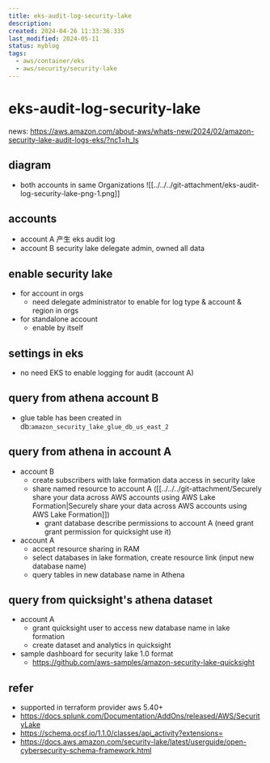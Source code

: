 ```yaml
---
title: eks-audit-log-security-lake
description: 
created: 2024-04-26 11:33:36.335
last_modified: 2024-05-11
status: myblog
tags:
  - aws/container/eks
  - aws/security/security-lake
---
```


# eks-audit-log-security-lake
news:
https://aws.amazon.com/about-aws/whats-new/2024/02/amazon-security-lake-audit-logs-eks/?nc1=h_ls

## diagram 
- both accounts in same Organizations
![[../../../git-attachment/eks-audit-log-security-lake-png-1.png]]

## accounts
- account A 产生 eks audit log
- account B security lake delegate admin, owned all data

## enable security lake
- for account in orgs
    - need delegate administrator to enable for log type & account & region in orgs
- for standalone account
    - enable by itself

## settings in eks
- no need EKS to enable logging for audit (account A)

## query from athena account B
- glue table has been created in db:`amazon_security_lake_glue_db_us_east_2`

## query from athena in account A
- account B
    - create subscribers with lake formation data access in security lake
    - share named resource to account A ([[../../../git-attachment/Securely share your data across AWS accounts using AWS Lake Formation|Securely share your data across AWS accounts using AWS Lake Formation]])
        - grant database describe permissions to account A (need grant grant permission for quicksight use it)
- account A
    - accept resource sharing in RAM
    - select databases in lake formation, create resource link (input new database name)
    - query tables in new database name in Athena

## query from quicksight's athena dataset
- account A
    - grant quicksight user to access new database name in lake formation
    - create dataset and analytics in quicksight
- sample dashboard for security lake 1.0 format
    - https://github.com/aws-samples/amazon-security-lake-quicksight


## refer
- supported in terraform provider aws 5.40+
- https://docs.splunk.com/Documentation/AddOns/released/AWS/SecurityLake
- https://schema.ocsf.io/1.1.0/classes/api_activity?extensions=
- https://docs.aws.amazon.com/security-lake/latest/userguide/open-cybersecurity-schema-framework.html



